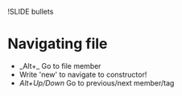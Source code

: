!SLIDE bullets

# Navigating file #

* _Alt+\_ Go to file member
* Write 'new' to navigate to constructor!
* _Alt+Up/Down_ Go to previous/next member/tag
